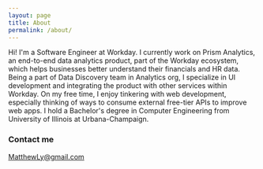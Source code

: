 ```yaml
---
layout: page
title: About
permalink: /about/
---
```


Hi! I'm a Software Engineer at Workday. I currently work on Prism Analytics, an end-to-end data analytics product, part of the Workday ecosystem, which helps businesses better understand their financials and HR data. Being a part of Data Discovery team in Analytics org, I specialize in UI development and integrating the product with other services within Workday. On my free time, I enjoy tinkering with web development, especially thinking of ways to consume external free-tier APIs to improve web apps. I hold a Bachelor's degree in Computer Engineering from University of Illinois at Urbana-Champaign.

### Contact me

[MatthewLy@gmail.com](mailto:MatthewLy@gmail.com)
